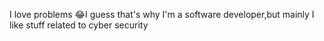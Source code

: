 I love problems 😂I guess that's why I'm a software developer,but mainly I like stuff related to cyber security 

